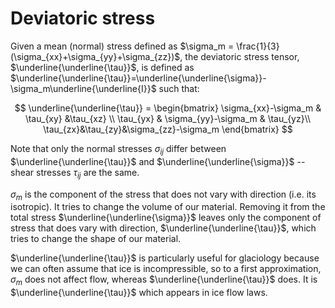 # Deviatoric stress
Given a mean (normal) stress defined as $\sigma_m = \frac{1}{3}(\sigma_{xx}+\sigma_{yy}+\sigma_{zz})$, the deviatoric stress tensor, $\underline{\underline{\tau}}$, is defined as $\underline{\underline{\tau}}=\underline{\underline{\sigma}}-\sigma_m\underline{\underline{I}}$ such that:

$$
\underline{\underline{\tau}} = \begin{bmatrix}
   \sigma_{xx}-\sigma_m & \tau_{xy} &\tau_{xz} \\
   \tau_{yx} & \sigma_{yy}-\sigma_m & \tau_{yz}\\
   \tau_{zx}&\tau_{zy}&\sigma_{zz}-\sigma_m
\end{bmatrix}
$$

Note that only the normal stresses $\sigma_{ij}$ differ between $\underline{\underline{\tau}}$ and $\underline{\underline{\sigma}}$ -- shear stresses $\tau_{ij}$ are the same. 

$\sigma_m$ is the component of the stress that does not vary with direction (i.e. its isotropic). It tries to change the volume of our material. Removing it from the total stress $\underline{\underline{\sigma}}$ leaves only the component of stress that does vary with direction, $\underline{\underline{\tau}}$, which tries to change the shape of our material.

$\underline{\underline{\tau}}$ is particularly useful for glaciology because we can often assume that ice is incompressible, so to a first approximation, $\sigma_m$ does not affect flow, whereas $\underline{\underline{\tau}}$ does. It is $\underline{\underline{\tau}}$ which appears in ice flow laws.  
